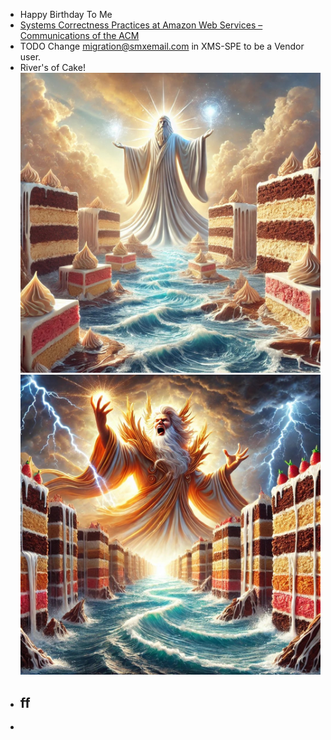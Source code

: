 - Happy Birthday To Me
- [Systems Correctness Practices at Amazon Web Services &#8211; Communications of the ACM](https://cacm.acm.org/practice/systems-correctness-practices-at-amazon-web-services/)
- TODO Change [migration@smxemail.com](mailto:migration@smxemail.com) in XMS-SPE to be a Vendor user.
- River's of Cake!
  ![riversofcake1.jpg](../assets/riversofcake1_1748595780610_0.jpg)
  ![riversofcake2.jpg](../assets/riversofcake2_1748595784860_0.jpg)
- ff
	-
-